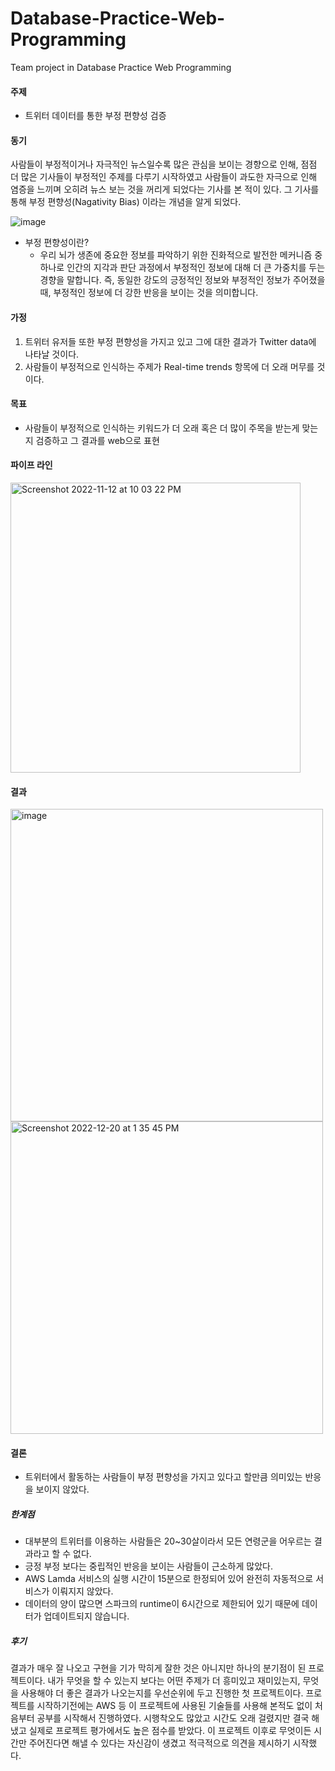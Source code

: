 # Database-Practice-Web-Programming
Team project in Database Practice Web Programming

#### 주제
- 트위터 데이터를 통한 부정 편향성 검증

#### 동기
사람들이 부정적이거나 자극적인 뉴스일수록 많은 관심을 보이는 경향으로 인해, 점점 더 많은 기사들이 부정적인 주제를 다루기 시작하였고 사람들이 과도한 자극으로 인해 염증을 느끼며 오히려 뉴스 보는 것을 꺼리게 되었다는 기사를 본 적이 있다. 그 기사를 통해 부정 편향성(Nagativity Bias) 이라는 개념을 알게 되었다.   

![image](https://user-images.githubusercontent.com/108987773/208585767-e9a810cb-ae09-468d-b312-ce165b75414c.png)  

- 부정 편향성이란?
  - 우리 뇌가 생존에 중요한 정보를 파악하기 위한 진화적으로 발전한 메커니즘 중 하나로 인간의 지각과 판단 과정에서 부정적인 정보에 대해 더 큰 가중치를 두는 경향을 말합니다. 즉, 동일한 강도의 긍정적인 정보와 부정적인 정보가 주어졌을 때, 부정적인 정보에 더 강한 반응을 보이는 것을 의미합니다.
  
#### 가정
1. 트위터 유저들 또한 부정 편향성을 가지고 있고 그에 대한 결과가 Twitter data에 나타날 것이다.
2. 사람들이 부정적으로 인식하는 주제가 Real-time trends 항목에 더 오래 머무를 것이다.

#### 목표
- 사람들이 부정적으로 인식하는 키워드가 더 오래 혹은 더 많이 주목을 받는게 맞는지 검증하고 그 결과를 web으로 표현

#### 파이프 라인
<img width="464" alt="Screenshot 2022-11-12 at 10 03 22 PM" src="https://user-images.githubusercontent.com/108987773/201475299-88b30f88-b98a-4512-ba5f-237de7727ef4.png">

#### 결과
<img width="500" alt="image" src="https://user-images.githubusercontent.com/108987773/208584507-ed73c3a2-31bd-44da-8861-f52ed90937bf.png"><img width="500" alt="Screenshot 2022-12-20 at 1 35 45 PM" src="https://user-images.githubusercontent.com/108987773/208584673-3d880f72-8351-4a02-8b48-27fb4ad006b1.png">

#### 결론
- 트위터에서 활동하는 사람들이 부정 편향성을 가지고 있다고 할만큼 의미있는 반응을 보이지 않았다.

##### 한계점
- 대부분의 트위터를 이용하는 사람들은 20~30살이라서 모든 연령군을 어우르는 결과라고 할 수 없다.
- 긍정 부정 보다는 중립적인 반응을 보이는 사람들이 근소하게 많았다.
- AWS Lamda 서비스의 실행 시간이 15분으로 한정되어 있어 완전히 자동적으로 서비스가 이뤄지지 않았다.
- 데이터의 양이 많으면 스파크의 runtime이 6시간으로 제한되어 있기 때문에 데이터가 업데이트되지 않습니다.

##### 후기
결과가 매우 잘 나오고 구현을 기가 막히게 잘한 것은 아니지만 하나의 분기점이 된 프로젝트이다. 내가 무엇을 할 수 있는지 보다는 어떤 주제가 더 흥미있고 재미있는지, 무엇을 사용해야 더 좋은 결과가 나오는지를 우선순위에 두고 진행한 첫 프로젝트이다. 프로젝트를 시작하기전에는 AWS 등 이 프로젝트에 사용된 기술들를 사용해 본적도 없이 처음부터 공부를 시작해서 진행하였다. 시행착오도 많았고 시간도 오래 걸렸지만 결국 해냈고 실제로 프로젝트 평가에서도 높은 점수를 받았다. 이 프로젝트 이후로 무엇이든 시간만 주어진다면 해낼 수 있다는 자신감이 생겼고 적극적으로 의견을 제시하기 시작했다. 
